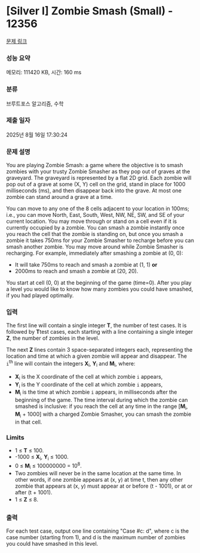 # [Silver I] Zombie Smash (Small) - 12356 

[문제 링크](https://www.acmicpc.net/problem/12356) 

### 성능 요약

메모리: 111420 KB, 시간: 160 ms

### 분류

브루트포스 알고리즘, 수학

### 제출 일자

2025년 8월 16일 17:30:24

### 문제 설명

<p>You are playing Zombie Smash: a game where the objective is to smash zombies with your trusty Zombie Smasher as they pop out of graves at the graveyard. The graveyard is represented by a flat 2D grid. Each zombie will pop out of a grave at some (X, Y) cell on the grid, stand in place for 1000 milliseconds (ms), and then disappear back into the grave. At most one zombie can stand around a grave at a time.</p>

<p>You can move to any one of the 8 cells adjacent to your location in 100ms; i.e., you can move North, East, South, West, NW, NE, SW, and SE of your current location. You may move through or stand on a cell even if it is currently occupied by a zombie. You can smash a zombie instantly once you reach the cell that the zombie is standing on, but once you smash a zombie it takes 750ms for your Zombie Smasher to recharge before you can smash another zombie. You may move around while Zombie Smasher is recharging. For example, immediately after smashing a zombie at (0, 0):</p>

<ul>
	<li>It will take 750ms to reach and smash a zombie at (1, 1) <strong>or</strong></li>
	<li>2000ms to reach and smash a zombie at (20, 20).</li>
</ul>

<p>You start at cell (0, 0) at the beginning of the game (time=0). After you play a level you would like to know how many zombies you could have smashed, if you had played optimally.</p>

### 입력 

 <p>The first line will contain a single integer <strong>T</strong>, the number of test cases. It is followed by <strong>T</strong>test cases, each starting with a line containing a single integer <strong>Z</strong>, the number of zombies in the level.</p>

<p>The next <strong>Z</strong> lines contain 3 space-separated integers each, representing the location and time at which a given zombie will appear and disappear. The <code>i</code><sup>th</sup> line will contain the integers <strong>X</strong><sub>i</sub>, <strong>Y</strong><sub>i</sub> and <strong>M</strong><sub>i</sub>, where:</p>

<ul>
	<li><strong>X</strong><sub>i</sub> is the X coordinate of the cell at which zombie <code>i</code> appears,</li>
	<li><strong>Y</strong><sub>i</sub> is the Y coordinate of the cell at which zombie <code>i</code> appears,</li>
	<li><strong>M</strong><sub>i</sub> is the time at which zombie <code>i</code> appears, in milliseconds after the beginning of the game. The time interval during which the zombie can smashed is inclusive: if you reach the cell at any time in the range [<strong>M</strong><sub>i</sub>, <strong>M</strong><sub>i</sub> + 1000] with a charged Zombie Smasher, you can smash the zombie in that cell.</li>
</ul>

<h3>Limits</h3>

<ul>
	<li>1 ≤ <strong>T</strong> ≤ 100.</li>
	<li>-1000 ≤ <strong>X</strong><sub>i</sub>, <strong>Y</strong><sub>i</sub> ≤ 1000.</li>
	<li>0 ≤ <strong>M</strong><sub>i</sub> ≤ 100000000 = 10<sup>8</sup>.</li>
	<li>Two zombies will never be in the same location at the same time. In other words, if one zombie appears at (x, y) at time t, then any other zombie that appears at (x, y) must appear at or before (t - 1001), or at or after (t + 1001).</li>
	<li><span style="line-height:1.6em">1 ≤ </span><strong style="line-height:1.6em">Z</strong><span style="line-height:1.6em"> ≤ 8.</span></li>
</ul>

### 출력 

 <p>For each test case, output one line containing "Case #c: d", where c is the case number (starting from 1), and d is the maximum number of zombies you could have smashed in this level.</p>

